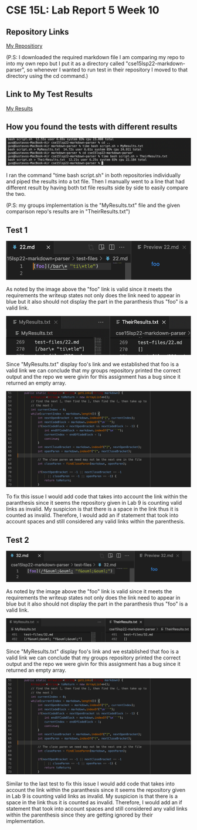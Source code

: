 # CSE 15L: Lab Report 5 Week 10

## Repository Links

[My Repositiory](https://github.com/333GUSSS/markdown-parser)

(P.S: I downloaded the required markdown file I am comparing my repo to into my own repo but I put it as a directory called "cse15lsp22-markdown-parser", so whenever I wanted to run test in their repository I moved to that directory using the cd command.)

## Link to My Test Results

[My Results](https://github.com/333GUSSS/markdown-parser/blob/main/MyResults.txt)


## How you found the tests with different results

![Image](howRunTest.png)

I ran the command "time bash script.sh" in both repositories individually and piped the results into a txt file. Then I manually went to a line that had different result by having both txt file results side by side to easily compare the two.


(P.S: my groups implementation is the "MyResults.txt" file and the given comparison repo's results are in "TheirResults.txt")
## Test 1

![Image](preview22.png)

As noted by the image above the "foo" link is valid since it meets the requirements the writeup states not only does the link need to appear in blue but it also should not display the part in the paranthesis thus "foo" is a valid link.

![Image](test1.png)

Since "MyResults.txt" display foo's link and we established that foo is a valid link we can conclude that my groups repository printed the correct output and the repo we were givin for this assignment has a bug since it returned an empty array.

![Image](fixcode.png)

To fix this issue I would add code that takes into account the link within the paranthesis since it seems the repository given in Lab 9 is counting valid links as invalid. My suspicion is that there is a space in the link thus it is counted as invalid. Therefore, I would add an if statement that took into account spaces and still considered any valid links within the parenthesis.

## Test 2

![Image](preview32.png)

As noted by the image above the "foo" link is valid since it meets the requirements the writeup states not only does the link need to appear in blue but it also should not display the part in the paranthesis thus "foo" is a valid link.

![Image](test2.png)

Since "MyResults.txt" display foo's link and we established that foo is a valid link we can conclude that my groups repository printed the correct output and the repo we were givin for this assignment has a bug since it returned an empty array.

![Image](fixcode.png)

Similar to the last test to fix this issue I would add code that takes into account the link within the paranthesis since it seems the repository given in Lab 9 is counting valid links as invalid. My suspicion is that there is a space in the link thus it is counted as invalid. Therefore, I would add an if statement that took into account spaces and still considered any valid links within the parenthesis since they are getting ignored by their implementation.